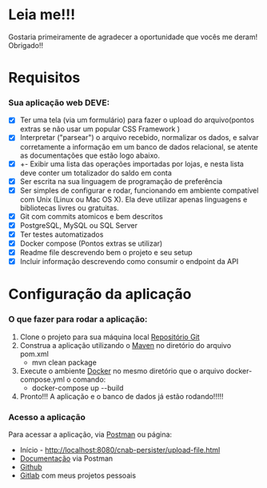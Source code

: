 # Leia me!!!
Gostaria primeiramente de agradecer a oportunidade que vocês me deram! Obrigado!!

# Requisitos 
### Sua aplicação web DEVE:

- [x] Ter uma tela (via um formulário) para fazer o upload do arquivo(pontos extras se não usar um popular CSS Framework )
- [x] Interpretar ("parsear") o arquivo recebido, normalizar os dados, e salvar corretamente a informação em um banco de dados relacional, se atente as documentações que estão logo abaixo.
- [x] +- Exibir uma lista das operações importadas por lojas, e nesta lista deve conter um totalizador do saldo em conta
- [x] Ser escrita na sua linguagem de programação de preferência
- [x] Ser simples de configurar e rodar, funcionando em ambiente compatível com Unix (Linux ou Mac OS X). Ela deve utilizar apenas linguagens e bibliotecas livres ou gratuitas.
- [x] Git com commits atomicos e bem descritos
- [x] PostgreSQL, MySQL ou SQL Server
- [x] Ter testes automatizados
- [x] Docker compose (Pontos extras se utilizar)
- [x] Readme file descrevendo bem o projeto e seu setup
- [x] Incluir informação descrevendo como consumir o endpoint da API

# Configuração da aplicação
### O que fazer para rodar a aplicação:

1. Clone o projeto para sua máquina local [Repositório Git](https://github.com/rivhenrique/desafio-dev)
2. Construa a aplicação utilizando o [Maven](https://maven.apache.org/) no diretório do arquivo pom.xml
   - mvn clean package
3. Execute o ambiente [Docker](https://www.docker.com/) no mesmo diretório que o arquivo docker-compose.yml o comando: 
   - docker-compose up --build
4. Pronto!!! A aplicação e o banco de dados já estão rodando!!!!!

### Acesso a aplicação
Para acessar a aplicação, via [Postman](https://www.postman.com/) ou página: 

* Início - [http://localhost:8080/cnab-persister/upload-file.html](http://localhost:8080/cnab-persister/upload-file.html)
* [Documentação](https://www.getpostman.com/collections/759da0922f02a25dfac6) via Postman
* [Github](https://github.com/rivhenrique/desafio-dev)
* [Gitlab](https://gitlab.com/exemploHen) com meus projetos pessoais

